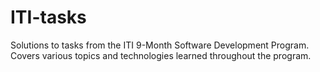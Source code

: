 # ITI-tasks
Solutions to tasks from the ITI 9-Month Software Development Program. Covers various topics and technologies learned throughout the program.
